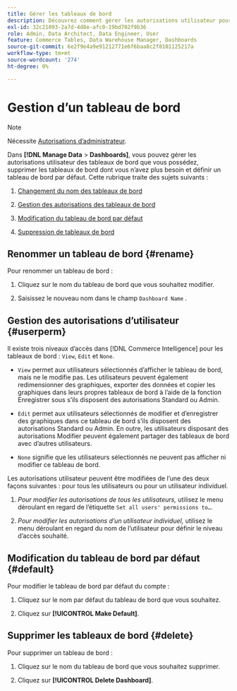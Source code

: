 ```yaml
---
title: Gérer les tableaux de bord
description: Découvrez comment gérer les autorisations utilisateur pour les tableaux de bord que vous possédez, supprimer les tableaux de bord dont vous n’avez plus besoin et définir un tableau de bord par défaut.
exl-id: 32c21093-2a7d-4d8e-afc0-19bd702f9b36
role: Admin, Data Architect, Data Engineer, User
feature: Commerce Tables, Data Warehouse Manager, Dashboards
source-git-commit: 6e2f9e4a9e91212771e6f6baa8c2f8101125217a
workflow-type: tm+mt
source-wordcount: '274'
ht-degree: 0%

---
```


# Gestion d’un tableau de bord

>[!NOTE]
>
>Nécessite [Autorisations d’administrateur](../../administrator/user-management/user-management.md).

Dans **[!DNL Manage Data** > **Dashboards]**, vous pouvez gérer les autorisations utilisateur des tableaux de bord que vous possédez, supprimer les tableaux de bord dont vous n’avez plus besoin et définir un tableau de bord par défaut. Cette rubrique traite des sujets suivants :

1. [Changement du nom des tableaux de bord](#rename)

1. [Gestion des autorisations des tableaux de bord](#userperm)

1. [Modification du tableau de bord par défaut](#default)

1. [Suppression de tableaux de bord](#delete)

## Renommer un tableau de bord {#rename}

Pour renommer un tableau de bord :

1. Cliquez sur le nom du tableau de bord que vous souhaitez modifier.

2. Saisissez le nouveau nom dans le champ `Dashboard Name` .

## Gestion des autorisations d’utilisateur {#userperm}

Il existe trois niveaux d’accès dans [!DNL Commerce Intelligence] pour les tableaux de bord : `View`, `Edit` et `None`.

* `View` permet aux utilisateurs sélectionnés d’afficher le tableau de bord, mais ne le modifie pas. Les utilisateurs peuvent également redimensionner des graphiques, exporter des données et copier les graphiques dans leurs propres tableaux de bord à l’aide de la fonction Enregistrer sous s’ils disposent des autorisations Standard ou Admin.

* `Edit` permet aux utilisateurs sélectionnés de modifier et d’enregistrer des graphiques dans ce tableau de bord s’ils disposent des autorisations Standard ou Admin. En outre, les utilisateurs disposant des autorisations Modifier peuvent également partager des tableaux de bord avec d’autres utilisateurs.

* `None` signifie que les utilisateurs sélectionnés ne peuvent pas afficher ni modifier ce tableau de bord.

Les autorisations utilisateur peuvent être modifiées de l’une des deux façons suivantes : pour tous les utilisateurs ou pour un utilisateur individuel.

1. *Pour modifier les autorisations de tous les utilisateurs,* utilisez le menu déroulant en regard de l’étiquette `Set all users' permissions to…`.

1. *Pour modifier les autorisations d’un utilisateur individuel,* utilisez le menu déroulant en regard du nom de l’utilisateur pour définir le niveau d’accès souhaité.

## Modification du tableau de bord par défaut {#default}

Pour modifier le tableau de bord par défaut du compte :

1. Cliquez sur le nom par défaut du tableau de bord que vous souhaitez.

1. Cliquez sur **[!UICONTROL Make Default]**.

## Supprimer les tableaux de bord {#delete}

Pour supprimer un tableau de bord :

1. Cliquez sur le nom du tableau de bord que vous souhaitez supprimer.

1. Cliquez sur **[!UICONTROL Delete Dashboard]**.

